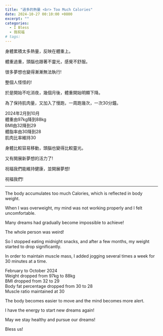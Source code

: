 ```yaml
---
title: "過多的熱量 <br> Too Much Calories"
date: 2024-10-27 00:10:00 +0800
excerpt: ""
categories:
  - I Bless
  - 我祝福
# tags:
---
```


身體累積太多熱量，反映在體重上。

體重過重，頭腦也跟著不靈光，感覺不舒服。

很多夢想也變得漸漸無法執行!

整個人怪怪的!

於是開始不吃消夜，幾個月後，體重開始明顯下降。

為了保持肌肉量，又加入了慢跑，一周跑幾次，一次30分鐘。

2024年2月到10月  
體重由97kg降到88kg  
BMI由32降到29  
體脂率由30降到28  
肌肉比率維持30

身體比較容易移動，頭腦也變得比較靈光。

又有開展新夢想的活力了!

祝福我們能維持健康，並開展夢想!

祝福我們!

---

The body accumulates too much Calories, which is reflected in body weight.

When I was overweight, my mind was not working properly and I felt uncomfortable.

Many dreams had gradually become impossible to achieve!

The whole person was weird!

So I stopped eating midnight snacks, and after a few months, my weight started to drop significantly.

In order to maintain muscle mass, I added jogging several times a week for 30 minutes at a time.

February to October 2024  
Weight dropped from 97kg to 88kg  
BMI dropped from 32 to 29  
Body fat percentage dropped from 30 to 28  
Muscle ratio maintained at 30

The body becomes easier to move and the mind becomes more alert.

I have the energy to start new dreams again!

May we stay healthy and pursue our dreams!

Bless us!

<!--
FB: 

Twitter:

-->
